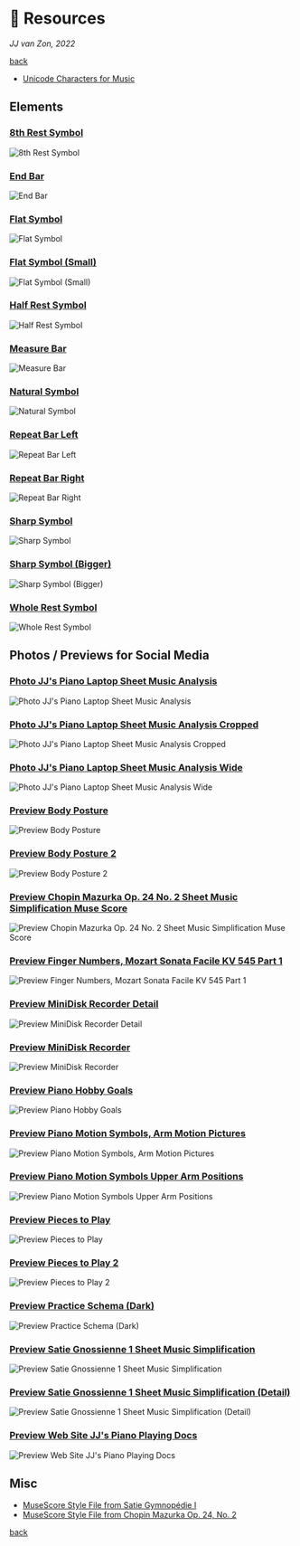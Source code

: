 🔧 Resources
=============

*JJ van Zon, 2022*

[back](../README.md)

- [Unicode Characters for Music](unicode-characters-for-music.md)

Elements
--------

### [8th Rest Symbol](8th-rest-symbol.png)

![8th Rest Symbol](8th-rest-symbol.png)

### [End Bar](end-bar.png)

![End Bar](end-bar.png)

### [Flat Symbol](flat-symbol.png)

![Flat Symbol](flat-symbol.png)

### [Flat Symbol (Small)](flat-symbol-small.png)

![Flat Symbol (Small)](flat-symbol-small.png)

### [Half Rest Symbol](half-rest-symbol.png)

![Half Rest Symbol](half-rest-symbol.png)

### [Measure Bar](measure-bar.png)

![Measure Bar](measure-bar.png)

### [Natural Symbol](natural-symbol.png)

![Natural Symbol](natural-symbol.png)

### [Repeat Bar Left](repeat-bar-left.png)

![Repeat Bar Left](repeat-bar-left.png)

### [Repeat Bar Right](repeat-bar-right.png)

![Repeat Bar Right](repeat-bar-right.png)

### [Sharp Symbol](sharp-symbol.png)

![Sharp Symbol](sharp-symbol.png)

### [Sharp Symbol (Bigger)](sharp-symbol-bigger.png)

![Sharp Symbol (Bigger)](sharp-symbol-bigger.png)

### [Whole Rest Symbol](whole-rest-symbol.png)

![Whole Rest Symbol](whole-rest-symbol.png)

Photos / Previews for Social Media
----------------------------------

### [Photo JJ's Piano Laptop Sheet Music Analysis](photo-jjs-piano-laptop-sheet-music-analysis.jpg)

![Photo JJ's Piano Laptop Sheet Music Analysis](photo-jjs-piano-laptop-sheet-music-analysis.jpg)

### [Photo JJ's Piano Laptop Sheet Music Analysis Cropped](photo-jjs-piano-laptop-sheet-music-analysis-cropped.jpg)

![Photo JJ's Piano Laptop Sheet Music Analysis Cropped](photo-jjs-piano-laptop-sheet-music-analysis-cropped.jpg)

### [Photo JJ's Piano Laptop Sheet Music Analysis Wide](photo-jjs-piano-laptop-sheet-music-analysis-wide.jpg)

![Photo JJ's Piano Laptop Sheet Music Analysis Wide](photo-jjs-piano-laptop-sheet-music-analysis-wide.jpg)

### [Preview Body Posture](preview-body-posture.png)

![Preview Body Posture](preview-body-posture.png)

### [Preview Body Posture 2](preview-body-posture-2.png)

![Preview Body Posture 2](preview-body-posture-2.png)

### [Preview Chopin Mazurka Op. 24 No. 2 Sheet Music Simplification Muse Score](preview-chopin-mazurka-op-24-no-2-sheet-music-simplification-muse-score.jpg)

![Preview Chopin Mazurka Op. 24 No. 2 Sheet Music Simplification Muse Score](preview-chopin-mazurka-op-24-no-2-sheet-music-simplification-muse-score.jpg)

### [Preview Finger Numbers, Mozart Sonata Facile KV 545 Part 1](preview-finger-numbers-mozart-sonata-facile-part-1.jpg)

![Preview Finger Numbers, Mozart Sonata Facile KV 545 Part 1](preview-finger-numbers-mozart-sonata-facile-part-1.jpg)

### [Preview MiniDisk Recorder Detail](preview-mini-disk-recorder-detail.jpeg)

![Preview MiniDisk Recorder Detail](preview-mini-disk-recorder-detail.jpeg)

### [Preview MiniDisk Recorder](preview-mini-disk-recorder.jpeg)

![Preview MiniDisk Recorder](preview-mini-disk-recorder.jpeg)

### [Preview Piano Hobby Goals](preview-piano-hobby-goals.png)

![Preview Piano Hobby Goals](preview-piano-hobby-goals.png)

### [Preview Piano Motion Symbols, Arm Motion Pictures](preview-piano-motion-symbols-arm-motion-pictures.png)

![Preview Piano Motion Symbols, Arm Motion Pictures](preview-piano-motion-symbols-arm-motion-pictures.png)

### [Preview Piano Motion Symbols Upper Arm Positions](preview-piano-motion-symbols-upper-arm-positions.png)

![Preview Piano Motion Symbols Upper Arm Positions](preview-piano-motion-symbols-upper-arm-positions.png)

### [Preview Pieces to Play](preview-pieces-to-play.png)

![Preview Pieces to Play](preview-pieces-to-play.png)

### [Preview Pieces to Play 2](preview-pieces-to-play-2.png)

![Preview Pieces to Play 2](preview-pieces-to-play-2.png)

### [Preview Practice Schema (Dark)](preview-practice-schema-dark.png)

![Preview Practice Schema (Dark)](preview-practice-schema-dark.png)

### [Preview Satie Gnossienne 1 Sheet Music Simplification](preview-satie-gnossienne-1-sheet-music-simplification.jpg)

![Preview Satie Gnossienne 1 Sheet Music Simplification](preview-satie-gnossienne-1-sheet-music-simplification.jpg)

### [Preview Satie Gnossienne 1 Sheet Music Simplification (Detail)](preview-satie-gnossienne-1-sheet-music-simplification-detail.png)

![Preview Satie Gnossienne 1 Sheet Music Simplification (Detail)](preview-satie-gnossienne-1-sheet-music-simplification-detail.png)

### [Preview Web Site JJ's Piano Playing Docs](preview-web-site-jjs-piano-playing-docs.png)

![Preview Web Site JJ's Piano Playing Docs](preview-web-site-jjs-piano-playing-docs.png)

Misc
----

- <a href="muse-score-style-from-satie-gymnopedie-1.mss" download>MuseScore Style File from Satie Gymnopédie Ⅰ<a>
- <a href="muse-score-style-from-chopin-mazurka-op-24-no-2.mss" download>MuseScore Style File from Chopin Mazurka Op. 24, No. 2<a>

[back](../README.md)

